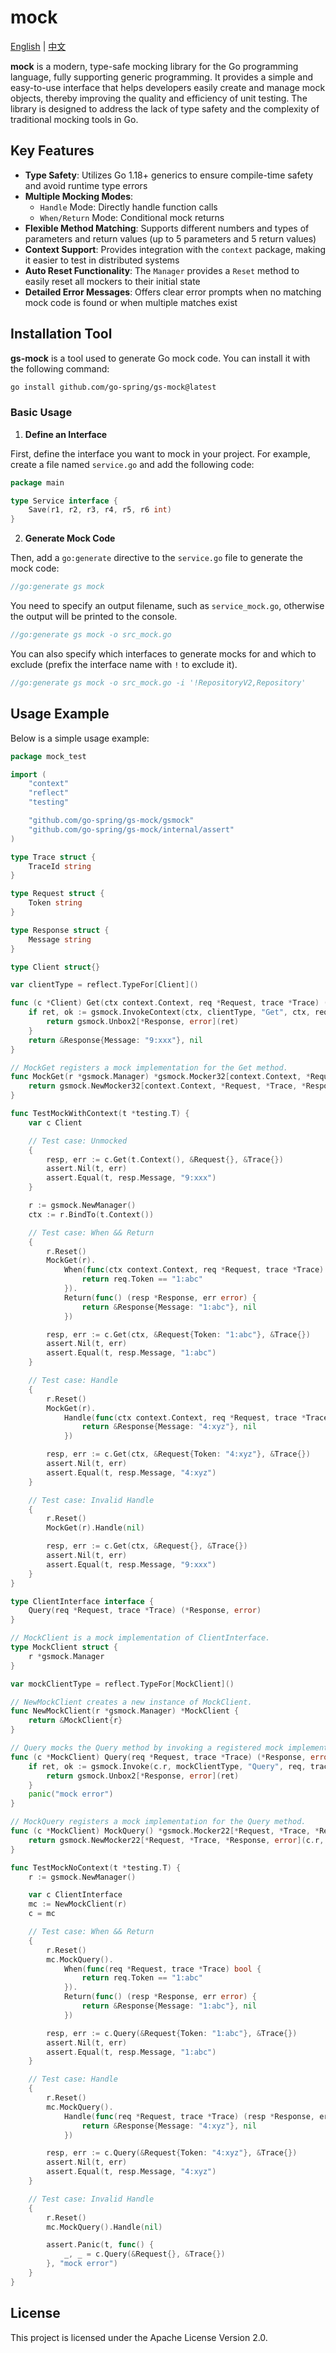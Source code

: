 # mock

[English](README.md) | [中文](README_CN.md)

**mock** is a modern, type-safe mocking library for the Go programming language, fully supporting generic programming.
It provides a simple and easy-to-use interface that helps developers easily create and manage mock objects, thereby
improving the quality and efficiency of unit testing. The library is designed to address the lack of type safety and the
complexity of traditional mocking tools in Go.

## Key Features

* **Type Safety**: Utilizes Go 1.18+ generics to ensure compile-time safety and avoid runtime type errors
* **Multiple Mocking Modes**:
    * `Handle` Mode: Directly handle function calls
    * `When/Return` Mode: Conditional mock returns
* **Flexible Method Matching**: Supports different numbers and types of parameters and return values (up to 5 parameters
  and 5 return values)
* **Context Support**: Provides integration with the `context` package, making it easier to test in distributed systems
* **Auto Reset Functionality**: The `Manager` provides a `Reset` method to easily reset all mockers to their initial
  state
* **Detailed Error Messages**: Offers clear error prompts when no matching mock code is found or when multiple matches
  exist

## Installation Tool

**gs-mock** is a tool used to generate Go mock code. You can install it with the following command:

```bash
go install github.com/go-spring/gs-mock@latest
```

### Basic Usage

1. **Define an Interface**

First, define the interface you want to mock in your project. For example, create a file named `service.go` and add the
following code:

```go
package main

type Service interface {
	Save(r1, r2, r3, r4, r5, r6 int)
}
```

2. **Generate Mock Code**

Then, add a `go:generate` directive to the `service.go` file to generate the mock code:

```go
//go:generate gs mock
```

You need to specify an output filename, such as `service_mock.go`, otherwise the output will be printed to the console.

```go
//go:generate gs mock -o src_mock.go
```

You can also specify which interfaces to generate mocks for and which to exclude (prefix the interface name with `!` to
exclude it).

```go
//go:generate gs mock -o src_mock.go -i '!RepositoryV2,Repository'
```

## Usage Example

Below is a simple usage example:

```go
package mock_test

import (
	"context"
	"reflect"
	"testing"

	"github.com/go-spring/gs-mock/gsmock"
	"github.com/go-spring/gs-mock/internal/assert"
)

type Trace struct {
	TraceId string
}

type Request struct {
	Token string
}

type Response struct {
	Message string
}

type Client struct{}

var clientType = reflect.TypeFor[Client]()

func (c *Client) Get(ctx context.Context, req *Request, trace *Trace) (*Response, error) {
	if ret, ok := gsmock.InvokeContext(ctx, clientType, "Get", ctx, req, trace); ok {
		return gsmock.Unbox2[*Response, error](ret)
	}
	return &Response{Message: "9:xxx"}, nil
}

// MockGet registers a mock implementation for the Get method.
func MockGet(r *gsmock.Manager) *gsmock.Mocker32[context.Context, *Request, *Trace, *Response, error] {
	return gsmock.NewMocker32[context.Context, *Request, *Trace, *Response, error](r, clientType, "Get")
}

func TestMockWithContext(t *testing.T) {
	var c Client

	// Test case: Unmocked
	{
		resp, err := c.Get(t.Context(), &Request{}, &Trace{})
		assert.Nil(t, err)
		assert.Equal(t, resp.Message, "9:xxx")
	}

	r := gsmock.NewManager()
	ctx := r.BindTo(t.Context())

	// Test case: When && Return
	{
		r.Reset()
		MockGet(r).
			When(func(ctx context.Context, req *Request, trace *Trace) bool {
				return req.Token == "1:abc"
			}).
			Return(func() (resp *Response, err error) {
				return &Response{Message: "1:abc"}, nil
			})

		resp, err := c.Get(ctx, &Request{Token: "1:abc"}, &Trace{})
		assert.Nil(t, err)
		assert.Equal(t, resp.Message, "1:abc")
	}

	// Test case: Handle
	{
		r.Reset()
		MockGet(r).
			Handle(func(ctx context.Context, req *Request, trace *Trace) (resp *Response, err error) {
				return &Response{Message: "4:xyz"}, nil
			})

		resp, err := c.Get(ctx, &Request{Token: "4:xyz"}, &Trace{})
		assert.Nil(t, err)
		assert.Equal(t, resp.Message, "4:xyz")
	}

	// Test case: Invalid Handle
	{
		r.Reset()
		MockGet(r).Handle(nil)

		resp, err := c.Get(ctx, &Request{}, &Trace{})
		assert.Nil(t, err)
		assert.Equal(t, resp.Message, "9:xxx")
	}
}

type ClientInterface interface {
	Query(req *Request, trace *Trace) (*Response, error)
}

// MockClient is a mock implementation of ClientInterface.
type MockClient struct {
	r *gsmock.Manager
}

var mockClientType = reflect.TypeFor[MockClient]()

// NewMockClient creates a new instance of MockClient.
func NewMockClient(r *gsmock.Manager) *MockClient {
	return &MockClient{r}
}

// Query mocks the Query method by invoking a registered mock implementation.
func (c *MockClient) Query(req *Request, trace *Trace) (*Response, error) {
	if ret, ok := gsmock.Invoke(c.r, mockClientType, "Query", req, trace); ok {
		return gsmock.Unbox2[*Response, error](ret)
	}
	panic("mock error")
}

// MockQuery registers a mock implementation for the Query method.
func (c *MockClient) MockQuery() *gsmock.Mocker22[*Request, *Trace, *Response, error] {
	return gsmock.NewMocker22[*Request, *Trace, *Response, error](c.r, mockClientType, "Query")
}

func TestMockNoContext(t *testing.T) {
	r := gsmock.NewManager()

	var c ClientInterface
	mc := NewMockClient(r)
	c = mc

	// Test case: When && Return
	{
		r.Reset()
		mc.MockQuery().
			When(func(req *Request, trace *Trace) bool {
				return req.Token == "1:abc"
			}).
			Return(func() (resp *Response, err error) {
				return &Response{Message: "1:abc"}, nil
			})

		resp, err := c.Query(&Request{Token: "1:abc"}, &Trace{})
		assert.Nil(t, err)
		assert.Equal(t, resp.Message, "1:abc")
	}

	// Test case: Handle
	{
		r.Reset()
		mc.MockQuery().
			Handle(func(req *Request, trace *Trace) (resp *Response, err error) {
				return &Response{Message: "4:xyz"}, nil
			})

		resp, err := c.Query(&Request{Token: "4:xyz"}, &Trace{})
		assert.Nil(t, err)
		assert.Equal(t, resp.Message, "4:xyz")
	}

	// Test case: Invalid Handle
	{
		r.Reset()
		mc.MockQuery().Handle(nil)

		assert.Panic(t, func() {
			_, _ = c.Query(&Request{}, &Trace{})
		}, "mock error")
	}
}
```

## License

This project is licensed under the Apache License Version 2.0.
